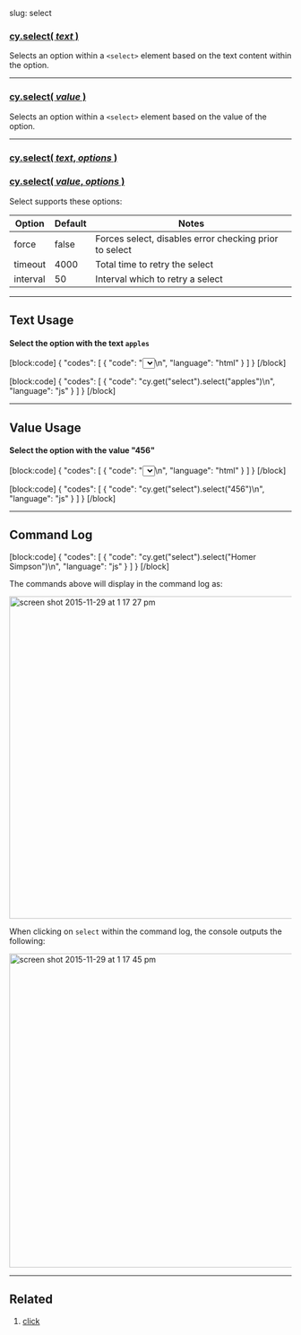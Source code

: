 slug: select

### [cy.select( *text* )](#text-usage)

Selects an option within a `<select>` element based on the text content within the option.

***

### [cy.select( *value* )](#value-usage)

Selects an option within a `<select>` element based on the value of the option.

***

### [cy.select( *text*, *options* )](#options-usage)
### [cy.select( *value*, *options* )](#options-usage)

Select supports these options:

Option | Default | Notes
--- | --- | ---
force | false | Forces select, disables error checking prior to select
timeout | 4000 | Total time to retry the select
interval | 50 | Interval which to retry a select

***

## Text Usage

#### Select the option with the text `apples`

[block:code]
{
    "codes": [
        {
            "code": "<select>\n  <option value=\"456\">apples</option>\n  <option value=\"457\">oranges</option>\n  <option value=\"458\">bananas</option>\n</select>\n",
            "language": "html"
        }
    ]
}
[/block]

[block:code]
{
    "codes": [
        {
            "code": "cy.get(\"select\").select(\"apples\")\n",
            "language": "js"
        }
    ]
}
[/block]

***

## Value Usage

#### Select the option with the value "456"

[block:code]
{
    "codes": [
        {
            "code": "<select>\n  <option value=\"456\">apples</option>\n  <option value=\"457\">oranges</option>\n  <option value=\"458\">bananas</option>\n</select>\n",
            "language": "html"
        }
    ]
}
[/block]

[block:code]
{
    "codes": [
        {
            "code": "cy.get(\"select\").select(\"456\")\n",
            "language": "js"
        }
    ]
}
[/block]

***

## Command Log

[block:code]
{
    "codes": [
        {
            "code": "cy.get(\"select\").select(\"Homer Simpson\")\n",
            "language": "js"
        }
    ]
}
[/block]

The commands above will display in the command log as:

<img width="575" alt="screen shot 2015-11-29 at 1 17 27 pm" src="https://cloud.githubusercontent.com/assets/1271364/11459044/a2fd8fca-969b-11e5-8d23-3a118b82b5de.png">

When clicking on `select` within the command log, the console outputs the following:

<img width="560" alt="screen shot 2015-11-29 at 1 17 45 pm" src="https://cloud.githubusercontent.com/assets/1271364/11459045/a6b3bde2-969b-11e5-9357-272ea9684987.png">

***

## Related
1. [click](click)